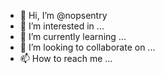- 👋 Hi, I’m @nopsentry
- 👀 I’m interested in ...
- 🌱 I’m currently learning ...
- 💞️ I’m looking to collaborate on ...
- 📫 How to reach me ...

<!---
nopsentry/nopsentry is a ✨ special ✨ repository because its `README.md` (this file) appears on your GitHub profile.
You can click the Preview link to take a look at your changes.
--->
